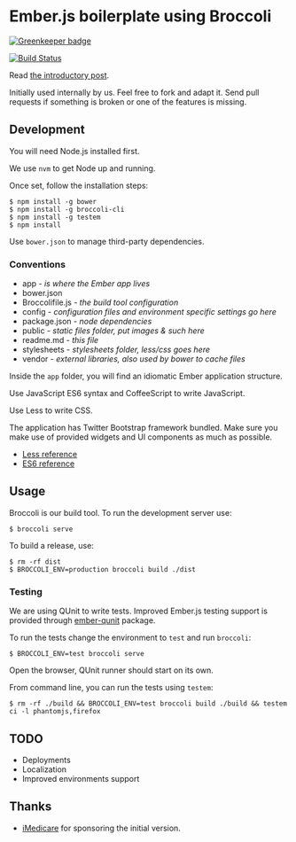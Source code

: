 # Ember.js boilerplate using Broccoli

[![Greenkeeper badge](https://badges.greenkeeper.io/kristianmandrup/emberjs-broccoli-cli-seed.svg)](https://greenkeeper.io/)

[![Build Status](https://travis-ci.org/iMedicare/emberjs-broccoli-boilerplate.png?branch=master)](https://travis-ci.org/iMedicare/emberjs-broccoli-boilerplate)

Read [the introductory post](http://ampersate.com/getting-started-with-broccoli-and-emberjs).

Initially used internally by us.
Feel free to fork and adapt it.
Send pull requests if something is broken or one of the features is missing.

## Development

You will need Node.js installed first.

We use `nvm` to get Node up and running.

Once set, follow the installation steps:

    $ npm install -g bower
    $ npm install -g broccoli-cli
    $ npm install -g testem
    $ npm install

Use `bower.json` to manage third-party dependencies.

### Conventions

* app - *is where the Ember app lives*
* bower.json
* Broccolifile.js - *the build tool configuration*
* config - *configuration files and environment specific settings go here*
* package.json - *node dependencies*
* public - *static files folder, put images & such here*
* readme.md - *this file*
* stylesheets - *stylesheets folder, less/css goes here*
* vendor - *external libraries, also used by bower to cache files*

Inside the `app` folder, you will find an idiomatic Ember application structure.

Use JavaScript ES6 syntax and CoffeeScript to write JavaScript.

Use Less to write CSS.

The application has Twitter Bootstrap framework bundled. Make sure you make use
of provided widgets and UI components as much as possible.

* [Less reference](http://lesscss.org/functions/)
* [ES6 reference](https://github.com/square/es6-module-transpiler#supported-es6-module-syntax)

## Usage

Broccoli is our build tool. To run the development server use:

    $ broccoli serve

To build a release, use:

    $ rm -rf dist
    $ BROCCOLI_ENV=production broccoli build ./dist

### Testing

We are using QUnit to write tests.
Improved Ember.js testing support is provided through [ember-qunit](https://github.com/rpflorence/ember-qunit) package.

To run the tests change the environment to `test` and run `broccoli`:

    $ BROCCOLI_ENV=test broccoli serve

Open the browser, QUnit runner should start on its own.

From command line, you can run the tests using `testem`:

    $ rm -rf ./build && BROCCOLI_ENV=test broccoli build ./build && testem ci -l phantomjs,firefox

## TODO

* Deployments
* Localization
* Improved environments support

## Thanks

* [iMedicare](http://imedicare.com) for sponsoring the initial version.
